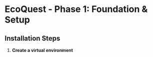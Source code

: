 # EcoQuest - Phase 1: Foundation & Setup

## Installation Steps

1. **Create a virtual environment**